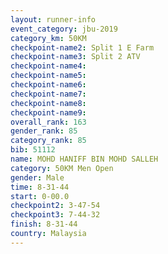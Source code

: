 ```yaml
---
layout: runner-info 
event_category: jbu-2019 
category_km: 50KM 
checkpoint-name2: Split 1 E Farm 
checkpoint-name3: Split 2 ATV 
checkpoint-name4: 
checkpoint-name5: 
checkpoint-name6: 
checkpoint-name7: 
checkpoint-name8: 
checkpoint-name9: 
overall_rank: 163
gender_rank: 85
category_rank: 85
bib: 51112
name: MOHD HANIFF BIN MOHD SALLEH
category: 50KM Men Open
gender: Male
time: 8-31-44
start: 0-00.0
checkpoint2: 3-47-54
checkpoint3: 7-44-32
finish: 8-31-44
country: Malaysia
---
```

